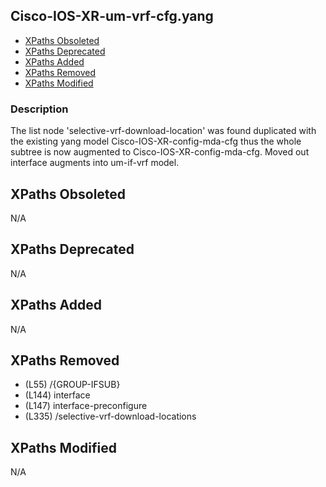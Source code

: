 ## Cisco-IOS-XR-um-vrf-cfg.yang

- [XPaths Obsoleted](#xpaths-obsoleted)
- [XPaths Deprecated](#xpaths-deprecated)
- [XPaths Added](#xpaths-added)
- [XPaths Removed](#xpaths-removed)
- [XPaths Modified](#xpaths-modified)

### Description

The list node 'selective-vrf-download-location' was found duplicated with the existing yang model Cisco-IOS-XR-config-mda-cfg thus the whole subtree is now augmented to Cisco-IOS-XR-config-mda-cfg. Moved out interface augments into um-if-vrf model.

## XPaths Obsoleted

N/A

## XPaths Deprecated

N/A

## XPaths Added

N/A

## XPaths Removed

- (L55)	/{GROUP-IFSUB}
- (L144)	interface
- (L147)	interface-preconfigure
- (L335)	/selective-vrf-download-locations

## XPaths Modified

N/A

